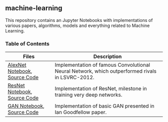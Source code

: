 ## machine-learning

This repository contains an Jupyter Notebooks with implementations of various papers, algorithms, models and everything related to Machine Learning.

### Table of Contents

| Files | Description |
|--|--|
| [AlexNet Notebook](https://github.com/DariuszPawlicki/machine-learning/blob/master/AlexNet.ipynb), [Source Code](https://github.com/DariuszPawlicki/machine-learning/blob/master/alexnet.py) | Implementation of famous Convolutional Neural Network, which outperformed rivals in LSVRC-2012.|
| [ResNet Notebook](https://github.com/DariuszPawlicki/machine-learning/blob/master/ResNet.ipynb), [Source Code](https://github.com/DariuszPawlicki/machine-learning/blob/master/resnet.py)| Implementation of ResNet, milestone in training very deep networks.|
| [GAN Notebook](https://github.com/DariuszPawlicki/machine-learning/blob/master/GenerativeAdversarialNetwork.ipynb), [Source Code](https://github.com/DariuszPawlicki/machine-learning/blob/master/gan.py)| Implementation of basic GAN presented in Ian Goodfellow paper.|
